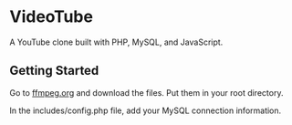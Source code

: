 # VideoTube

A YouTube clone built with PHP, MySQL, and JavaScript.

## Getting Started

Go to [ffmpeg.org](https://www.ffmpeg.org/) and download the files. Put them in your root directory.

In the includes/config.php file, add your MySQL connection information.
